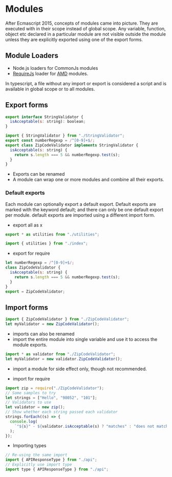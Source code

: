 
# Modules

After Ecmascript 2015, concepts of modules came into picture. 
They are executed with in their scope instead of global scope. Any variable, function, object etc declared in a particular module are not visible outside the module unless they are explicitly exported using one of the export forms.


## Module Loaders

* Node.js loaders for CommonJs modules
* [RequireJs](https://requirejs.org/) loader for [AMD](https://github.com/amdjs/amdjs-api/blob/master/AMD.md) modules.

In typescript, a file without any import or export is considered a script and is available in global scope or to all modules.

## Export forms

```js
export interface StringValidator {
  isAcceptable(s: string): boolean;
}
```

```js
import { StringValidator } from "./StringValidator";
export const numberRegexp = /^[0-9]+$/;
export class ZipCodeValidator implements StringValidator {
  isAcceptable(s: string) {
    return s.length === 5 && numberRegexp.test(s);
  }
}
```

* Exports can be renamed
* A module can wrap one or more modules and combine all their exports.

### Default exports

Each module can optionally export a default export. Default exports are marked with the keyword default; and there can only be one default export per module. default exports are imported using a different import form.

* export all as x

```js
export * as utilities from "./utilities";

import { utilities } from "./index";
```

* export for require

```js
let numberRegexp = /^[0-9]+$/;
class ZipCodeValidator {
  isAcceptable(s: string) {
    return s.length === 5 && numberRegexp.test(s);
  }
}
export = ZipCodeValidator;
```


## Import forms

```js
import { ZipCodeValidator } from "./ZipCodeValidator";
let myValidator = new ZipCodeValidator();
```

* imports can also be renamed
* import the entire module into single variable and use it to access the module exports.

```js
import * as validator from "./ZipCodeValidator";
let myValidator = new validator.ZipCodeValidator();
```

* import a module for side effect only, though not recommended.

* import for require

```js
import zip = require("./ZipCodeValidator");
// Some samples to try
let strings = ["Hello", "98052", "101"];
// Validators to use
let validator = new zip();
// Show whether each string passed each validator
strings.forEach((s) => {
  console.log(
    `"${s}" - ${validator.isAcceptable(s) ? "matches" : "does not match"}`
  );
});
```

* Importing types

```js
// Re-using the same import
import { APIResponseType } from "./api";
// Explicitly use import type
import type { APIResponseType } from "./api";
```
